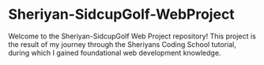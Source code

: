 # Sheriyan-SidcupGolf-WebProject
Welcome to the Sheriyan-SidcupGolf Web Project repository! This project is the result of my journey through the Sheriyans Coding School tutorial, during which I gained foundational web development knowledge.
